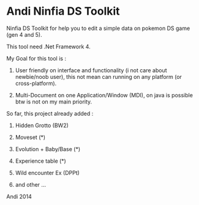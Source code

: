 Andi Ninfia DS Toolkit
======================

Ninfia DS Toolkit for help you to edit a simple data on pokemon DS game (gen 4 and 5). 

This tool need .Net Framework 4. 

My Goal for this tool is :

1. User friendly on interface and functionality (i not care about newbie/noob user), this
   not mean can running on any platform (or cross-platform).

2. Multi-Document on one Application/Window (MDI), on java is possible btw is not on my
   main priority.


So far, this project already added :

1. Hidden Grotto (BW2)

2. Moveset (*)

3. Evolution + Baby/Base (*)

4. Experience table (*)

5. Wild encounter Ex (DPPt)

6. and other ...

Andi
2014
